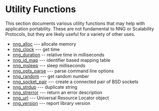 # Utility Functions

This section documents various utility functions that may help
with application portability. These are not fundamental to NNG
or Scalability Protocols, but they are likely useful for a variety
of other uses.

- [nng_alloc](nng_alloc.md) --- allocate memory
- [nng_clock](nng_clock.md) --- get time
- [nng_duration](nng_duration.md) -- relative time in milliseconds
- [nng_id_map](nng_id_map.md) --- identifier based mapping table
- [nng_msleep](nng_msleep.md) --- sleep milliseconds
- [nng_opts_parse](nng_opts_parse.md) --- parse command line options
- [nng_random](nng_random.md) --- get random number
- [nng_socket_pair](nng_socket_pair.md) --- create a connected pair of BSD sockets
- [nng_strdup](nng_strdup.md) --- duplicate string
- [nng_strerror](nng_strerror.md) --- return an error description
- [nng_url](nng_url.md) --- Universal Resource Locator object
- [nng_version](nng_version.md) --- report library version
